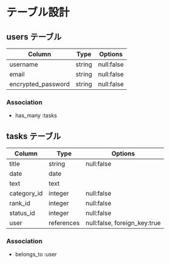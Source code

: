 # テーブル設計

## users テーブル


| Column             | Type   | Options    |
| ------------------ | ------ | ---------- |
| username           | string | null:false |
| email              | string | null:false |
| encrypted_password | string | null:false |

### Association

- has_many :tasks

## tasks テーブル

| Column      | Type       | Options                      |
| ----------- | ---------- | ---------------------------- |
| title       | string     | null:false                   |
| date        | date       |                              |
| text        | text       |                              |
| category_id | integer    | null:false                   |
| rank_id     | integer    | null:false                   |
| status_id   | integer    | null:false                   |
| user        | references | null:false, foreign_key:true |

### Association

- belongs_to :user

